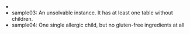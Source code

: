 

*
* sample03: An unsolvable instance. It has at least one table without children.
* sample04: One single allergic child, but no gluten-free ingredients at all 